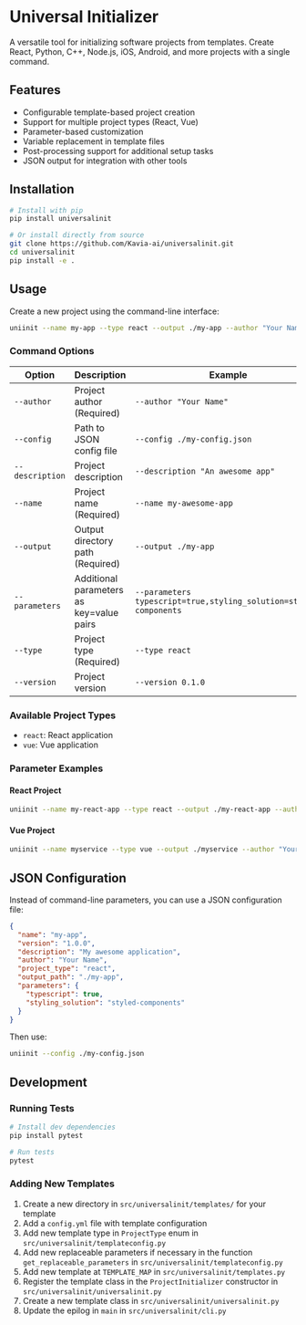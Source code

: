# Universal Initializer

A versatile tool for initializing software projects from templates. Create React, Python, C++, Node.js, iOS, Android, and more projects with a single command.

## Features

- Configurable template-based project creation
- Support for multiple project types (React, Vue)
- Parameter-based customization
- Variable replacement in template files
- Post-processing support for additional setup tasks
- JSON output for integration with other tools

## Installation

```bash
# Install with pip
pip install universalinit

# Or install directly from source
git clone https://github.com/Kavia-ai/universalinit.git
cd universalinit
pip install -e .
```

## Usage

Create a new project using the command-line interface:

```bash
uniinit --name my-app --type react --output ./my-app --author "Your Name" --parameters typescript=true,styling_solution=styled-components
```

### Command Options

| Option | Description | Example |
|--------|-------------|---------|
| `--author` | Project author (Required) | `--author "Your Name"` |
| `--config` | Path to JSON config file | `--config ./my-config.json` |
| `--description` | Project description | `--description "An awesome app"` |
| `--name` | Project name (Required) | `--name my-awesome-app` |
| `--output` | Output directory path (Required) | `--output ./my-app` |
| `--parameters` | Additional parameters as key=value pairs | `--parameters typescript=true,styling_solution=styled-components` |
| `--type` | Project type (Required) | `--type react` |
| `--version` | Project version | `--version 0.1.0` |

### Available Project Types

- `react`: React application
- `vue`: Vue application

### Parameter Examples

#### React Project
```bash
uniinit --name my-react-app --type react --output ./my-react-app --author "Your Name" --parameters typescript=true,styling_solution=styled-components
```

#### Vue Project
```bash
uniinit --name myservice --type vue --output ./myservice --author "Your Name"
```

## JSON Configuration

Instead of command-line parameters, you can use a JSON configuration file:

```json
{
  "name": "my-app",
  "version": "1.0.0",
  "description": "My awesome application",
  "author": "Your Name",
  "project_type": "react",
  "output_path": "./my-app",
  "parameters": {
    "typescript": true,
    "styling_solution": "styled-components"
  }
}
```

Then use:
```bash
uniinit --config ./my-config.json
```

## Development

### Running Tests

```bash
# Install dev dependencies
pip install pytest

# Run tests
pytest
```

### Adding New Templates

1. Create a new directory in `src/universalinit/templates/` for your template
2. Add a `config.yml` file with template configuration
3. Add new template type in `ProjectType` enum in `src/universalinit/templateconfig.py`
4. Add new replaceable parameters if necessary in the function `get_replaceable_parameters` in `src/universalinit/templateconfig.py`
4. Add new template at `TEMPLATE_MAP` in `src/universalinit/templates.py`
5. Register the template class in the `ProjectInitializer` constructor in `src/universalinit/universalinit.py`
6. Create a new template class in `src/universalinit/universalinit.py`
7. Update the epilog in `main` in `src/universalinit/cli.py`
